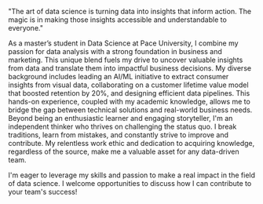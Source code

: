 "The art of data science is turning data into insights that inform action. The magic is in making those insights accessible and understandable to everyone."

As a master’s student in Data Science at Pace University, I combine my passion for data analysis with a strong foundation in business and marketing. This unique blend fuels my drive to uncover valuable insights from data and translate them into impactful business decisions. My diverse background includes leading an AI/ML initiative to extract consumer insights from visual data, collaborating on a customer lifetime value model that boosted retention by 20%, and designing efficient data pipelines. This hands-on experience, coupled with my academic knowledge, allows me to bridge the gap between technical solutions and real-world business needs. Beyond being an enthusiastic learner and engaging storyteller, I'm an independent thinker who thrives on challenging the status quo. I break traditions, learn from mistakes, and constantly strive to improve and contribute. My relentless work ethic and dedication to acquiring knowledge, regardless of the source, make me a valuable asset for any data-driven team.

I'm eager to leverage my skills and passion to make a real impact in the field of data science. I welcome opportunities to discuss how I can contribute to your team's success!


